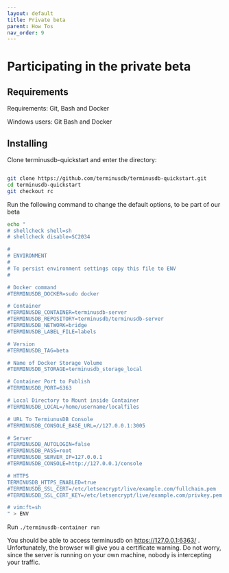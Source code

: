```yaml
---
layout: default
title: Private beta
parent: How Tos
nav_order: 9
---
```


# Participating in the private beta

## Requirements

Requirements: Git, Bash and Docker

Windows users: Git Bash and Docker

## Installing

Clone terminusdb-quickstart and enter the directory:

```bash

git clone https://github.com/terminusdb/terminusdb-quickstart.git
cd terminusdb-quickstart
git checkout rc
```

Run the following command to change the default options, to be part of our beta

```bash
echo "
# shellcheck shell=sh
# shellcheck disable=SC2034

#
# ENVIRONMENT
#
# To persist environment settings copy this file to ENV
#

# Docker command
#TERMINUSDB_DOCKER=sudo docker

# Container 
#TERMINUSDB_CONTAINER=terminusdb-server
#TERMINUSDB_REPOSITORY=terminusdb/terminusdb-server
#TERMINUSDB_NETWORK=bridge
#TERMINUSDB_LABEL_FILE=labels

# Version
#TERMINUSDB_TAG=beta

# Name of Docker Storage Volume
#TERMINUSDB_STORAGE=terminusdb_storage_local

# Container Port to Publish
#TERMINUSDB_PORT=6363

# Local Directory to Mount inside Container
#TERMINUSDB_LOCAL=/home/username/localfiles

# URL To TermiunusDB Console
#TERMINUSDB_CONSOLE_BASE_URL=//127.0.0.1:3005

# Server
#TERMINUSDB_AUTOLOGIN=false
#TERMINUSDB_PASS=root
#TERMINUSDB_SERVER_IP=127.0.0.1
#TERMINUSDB_CONSOLE=http://127.0.0.1/console

# HTTPS
TERMINUSDB_HTTPS_ENABLED=true
#TERMINUSDB_SSL_CERT=/etc/letsencrypt/live/example.com/fullchain.pem
#TERMINUSDB_SSL_CERT_KEY=/etc/letsencrypt/live/example.com/privkey.pem

# vim:ft=sh
" > ENV
```

Run `./terminusdb-container run`


You should be able to access terminusdb on https://127.0.0.1:6363/ . Unfortunately, the browser
will give you a certificate warning. Do not worry, since the server is running on your own machine, nobody
is intercepting your traffic.
